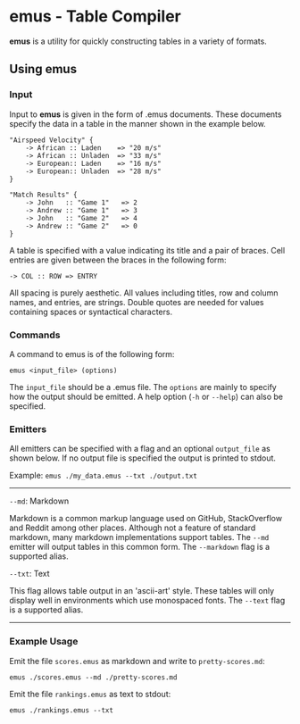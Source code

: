 # emus - Table Compiler

**emus** is a utility for quickly constructing tables in a variety of formats.

## Using emus

### Input

Input to **emus** is given in the form of .emus documents. These documents specify the data in a table in the manner shown in the example below.

    "Airspeed Velocity" {
        -> African :: Laden    => "20 m/s"
        -> African :: Unladen  => "33 m/s"
        -> European:: Laden    => "16 m/s"
        -> European:: Unladen  => "28 m/s"
    }

    "Match Results" {
        -> John   :: "Game 1"   => 2
        -> Andrew :: "Game 1"   => 3
        -> John   :: "Game 2"   => 4
        -> Andrew :: "Game 2"   => 0
    }

A table is specified with a value indicating its title and a pair of braces. Cell entries are given between the braces in the following form:

    -> COL :: ROW => ENTRY

All spacing is purely aesthetic. All values including titles, row and column names, and entries, are strings. Double quotes are needed for values containing spaces or syntactical characters.

### Commands

A command to emus is of the following form:

    emus <input_file> (options)

The `input_file` should be a .emus file. The `options` are mainly to specify how the output should be emitted. A help option (`-h` or `--help`) can also be specified.

### Emitters

All emitters can be specified with a flag and an optional `output_file` as shown below. If no output file is specified the output is printed to stdout.

Example: `emus ./my_data.emus --txt ./output.txt`

---

`--md`: Markdown

Markdown is a common markup language used on GitHub, StackOverflow and Reddit among other places. Although not a feature of standard markdown, many markdown implementations support tables. The `--md` emitter will output tables in this common form. The `--markdown` flag is a supported alias.

`--txt`: Text

This flag allows table output in an 'ascii-art' style. These tables will only display well in environments which use monospaced fonts. The `--text` flag is a supported alias.

---

### Example Usage

Emit the file `scores.emus` as markdown and write to `pretty-scores.md`:

    emus ./scores.emus --md ./pretty-scores.md

Emit the file `rankings.emus` as text to stdout:

    emus ./rankings.emus --txt
